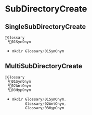# SubDirectoryCreate
## SingleSubDirectoryCreate
```
📁Glossary
 └📁01SynOnym
```
- ```ps1
  mkdir Glossary/01SynOnym
  ```

## MultiSubDirectoryCreate
```
📁Glossary
 └📁01SynOnym
 └📁02AntOnym
 └📁03HypOnym
```
- ```ps1
  mkdir Glossary/01SynOnym,
        Glossary/02AntOnym,
        Glossary/03HypOnym
  ```
